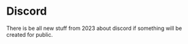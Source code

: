 # Discord
There is be all new stuff from 2023 about discord if something will be created for public.
